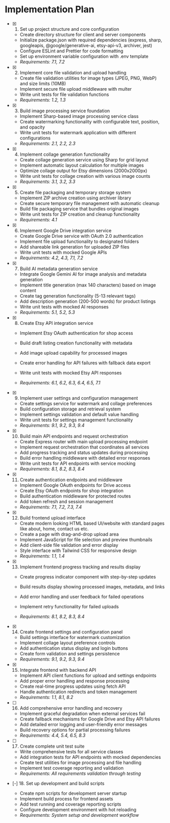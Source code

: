 # Implementation Plan

- [x] 1. Set up project structure and core configuration
  - Create directory structure for client and server components
  - Initialize package.json with required dependencies (express, sharp, googleapis, @google/generative-ai, etsy-api-v3, archiver, jest)
  - Configure ESLint and Prettier for code formatting
  - Set up environment variable configuration with .env template
  - _Requirements: 7.1, 7.2_

- [x] 2. Implement core file validation and upload handling
  - Create file validation utilities for image types (JPEG, PNG, WebP) and size limits (10MB)
  - Implement secure file upload middleware with multer
  - Write unit tests for file validation functions
  - _Requirements: 1.2, 1.3_

- [x] 3. Build image processing service foundation
  - Implement Sharp-based image processing service class
  - Create watermarking functionality with configurable text, position, and opacity
  - Write unit tests for watermark application with different configurations
  - _Requirements: 2.1, 2.2, 2.3_

- [x] 4. Implement collage generation functionality
  - Create collage generation service using Sharp for grid layout
  - Implement automatic layout calculation for multiple images
  - Optimize collage output for Etsy dimensions (2000x2000px)
  - Write unit tests for collage creation with various image counts
  - _Requirements: 3.1, 3.2, 3.3_

- [x] 5. Create file packaging and temporary storage system
  - Implement ZIP archive creation using archiver library
  - Create secure temporary file management with automatic cleanup
  - Build file packaging service that bundles original images
  - Write unit tests for ZIP creation and cleanup functionality
  - _Requirements: 4.1_

- [x] 6. Implement Google Drive integration service
  - Create Google Drive service with OAuth 2.0 authentication
  - Implement file upload functionality to designated folders
  - Add shareable link generation for uploaded ZIP files
  - Write unit tests with mocked Google APIs
  - _Requirements: 4.2, 4.3, 7.1, 7.2_

- [x] 7. Build AI metadata generation service
  - Integrate Google Gemini AI for image analysis and metadata generation
  - Implement title generation (max 140 characters) based on image content
  - Create tag generation functionality (5-13 relevant tags)
  - Add description generation (200-500 words) for product listings
  - Write unit tests with mocked AI responses
  - _Requirements: 5.1, 5.2, 5.3_

- [x] 8. Create Etsy API integration service
  - Implement Etsy OAuth authentication for shop access

  - Build draft listing creation functionality with metadata
  - Add image upload capability for processed images
  - Create error handling for API failures with fallback data export
  - Write unit tests with mocked Etsy API responses
  - _Requirements: 6.1, 6.2, 6.3, 6.4, 6.5, 7.1_

- [x] 9. Implement user settings and configuration management
  - Create settings service for watermark and collage preferences
  - Build configuration storage and retrieval system
  - Implement settings validation and default value handling
  - Write unit tests for settings management functionality
  - _Requirements: 9.1, 9.2, 9.3, 9.4_

- [x] 10. Build main API endpoints and request orchestration
  - Create Express router with main upload processing endpoint
  - Implement request orchestration that coordinates all services
  - Add progress tracking and status updates during processing
  - Build error handling middleware with detailed error responses
  - Write unit tests for API endpoints with service mocking
  - _Requirements: 8.1, 8.2, 8.3, 8.4_

- [x] 11. Create authentication endpoints and middleware
  - Implement Google OAuth endpoints for Drive access
  - Create Etsy OAuth endpoints for shop integration
  - Build authentication middleware for protected routes
  - Add token refresh and session management
  - _Requirements: 7.1, 7.2, 7.3, 7.4_

- [x] 12. Build frontend upload interface
  - Create modern looking HTML based UI/website with standard pages like about, home, contact us etc.
  - Create a page with drag-and-drop upload area
  - Implement JavaScript for file selection and preview thumbnails
  - Add client-side file validation and error display
  - Style interface with Tailwind CSS for responsive design
  - _Requirements: 1.1, 1.4_

- [x] 13. Implement frontend progress tracking and results display
  - Create progress indicator component with step-by-step updates

  - Build results display showing processed images, metadata, and links
  - Add error handling and user feedback for failed operations
  - Implement retry functionality for failed uploads
  - _Requirements: 8.1, 8.2, 8.3, 8.4_

- [x] 14. Create frontend settings and configuration panel
  - Build settings interface for watermark customization
  - Implement collage layout preference controls
  - Add authentication status display and login buttons
  - Create form validation and settings persistence
  - _Requirements: 9.1, 9.2, 9.3, 9.4_

- [x] 15. Integrate frontend with backend API

  - Implement API client functions for upload and settings endpoints
  - Add proper error handling and response processing
  - Create real-time progress updates using fetch API
  - Handle authentication redirects and token management
  - _Requirements: 1.1, 8.1, 8.2_

- [ ] 16. Add comprehensive error handling and recovery
  - Implement graceful degradation when external services fail
  - Create fallback mechanisms for Google Drive and Etsy API failures
  - Add detailed error logging and user-friendly error messages
  - Build recovery options for partial processing failures
  - _Requirements: 4.4, 5.4, 6.5, 8.3_

- [ ] 17. Create complete unit test suite
  - Write comprehensive tests for all service classes
  - Add integration tests for API endpoints with mocked dependencies
  - Create test utilities for image processing and file handling
  - Implement test coverage reporting and validation
  - _Requirements: All requirements validation through testing_

- [-] 18. Set up development and build scripts


  - Create npm scripts for development server startup
  - Implement build process for frontend assets
  - Add test running and coverage reporting scripts
  - Configure development environment with hot reloading
  - _Requirements: System setup and development workflow_
